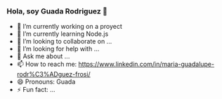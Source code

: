 ### Hola, soy Guada Rodriguez 👋

<!--
**pupefrosi/pupefrosi** is a ✨ _special_ ✨ repository because its `README.md` (this file) appears on your GitHub profile.
-->

- 🔭 I’m currently working on a proyect
- 🌱 I’m currently learning Node.js
- 👯 I’m looking to collaborate on ...
- 🤔 I’m looking for help with ...
- 💬 Ask me about ...
- 📫 How to reach me: https://www.linkedin.com/in/maria-guadalupe-rodr%C3%ADguez-frosi/
- 😄 Pronouns: Guada
- ⚡ Fun fact: ...


